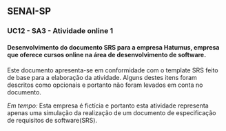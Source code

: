 ## SENAI-SP

### UC12 - SA3 - Atividade online 1

#### Desenvolvimento do documento SRS para a empresa Hatumus, empresa que oferece cursos online na área de desenvolvimento de software. 

Este documento apresenta-se em conformidade com o template SRS feito de base para a elaboração da atividade. Alguns destes itens foram descritos como opcionais e portanto não foram levados em conta no documento.

_Em tempo:_ Esta empresa é fictícia e portanto esta atividade representa apenas uma simulação da realização de um documento de especificação de requisitos de software(SRS).
